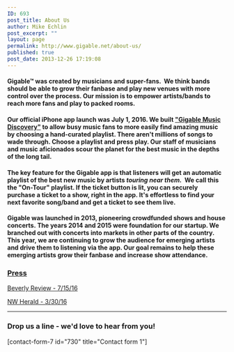 ```yaml
---
ID: 693
post_title: About Us
author: Mike Echlin
post_excerpt: ""
layout: page
permalink: http://www.gigable.net/about-us/
published: true
post_date: 2013-12-26 17:19:08
---
```

<h4>Gigable™ was created by musicians and super-fans.  We think bands should be able to grow their fanbase and play new venues with more control over the process. Our mission is to empower artists/bands to reach more fans and play to packed rooms.</h4>
<h4>Our official iPhone app launch was July 1, 2016. We built <a href="http://apple.co/2gtnpY5">"Gigable Music Discovery"</a> to allow busy music fans to more easily find amazing music by choosing a hand-curated playlist. There aren't millions of songs to wade through. Choose a playlist and press play. Our staff of musicians and music aficionados scour the planet for the best music in the depths of the long tail.</h4>
<h4>The key feature for the Gigable app is that listeners will get an automatic playlist of the best new music by artists <em>touring near them.</em>  We call this the "On-Tour" playlist. If the ticket button is lit, you can securely purchase a ticket to a show, right in the app. It's effortless to find your next favorite song/band and get a ticket to see them live.</h4>
<h4>Gigable was launched in 2013, pioneering crowdfunded shows and house concerts. The years 2014 and 2015 were foundation for our startup. We branched out with concerts into markets in other parts of the country. This year, we are continuing to grow the audience for emerging artists and drive them to listening via the app. Our goal remains to help these emerging artists grow their fanbase and increase show attendance.</h4>
<h3><span style="text-decoration: underline;"><strong>Press</strong></span></h3>
<a href="http://www.beverlyreview.net/news/entertainment_news/article_05348056-58be-11e6-97be-abf9b952ca64.html">Beverly Review - 7/15/16</a>

<a href="http://www.nwherald.com/2016/03/10/woodstock-opera-house-concert-to-showcase-emerging-americana-artists-gigable-app/ai1a619/">NW Herald - 3/30/16</a>

<hr />

<h3>Drop us a line - we'd love to hear from you!</h3>
[contact-form-7 id="730" title="Contact form 1"]
